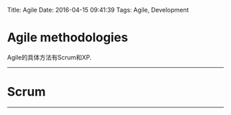 Title: Agile
Date: 2016-04-15 09:41:39
Tags: Agile, Development



# Agile methodologies

Agile的具体方法有Scrum和XP.

***

# Scrum

***

